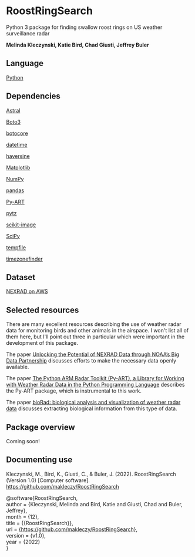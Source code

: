 # RoostRingSearch
Python 3 package for finding swallow roost rings on US weather surveillance radar

**Melinda Kleczynski, Katie Bird, Chad Giusti, Jeffrey Buler**

## Language

[Python](https://www.python.org/)

## Dependencies

[Astral](https://astral.readthedocs.io/en/latest/)

[Boto3](https://boto3.amazonaws.com/v1/documentation/api/latest/index.html)

[botocore](https://pypi.org/project/botocore/)

[datetime](https://docs.python.org/3/library/datetime.html)

[haversine](https://pypi.org/project/haversine/)

[Matplotlib](https://matplotlib.org/)

[NumPy](https://numpy.org/)

[pandas](https://pandas.pydata.org/)

[Py-ART](https://arm-doe.github.io/pyart/)

[pytz](https://pypi.org/project/pytz/)

[scikit-image](https://scikit-image.org/)

[SciPy](https://scipy.org/)

[tempfile](https://docs.python.org/3/library/tempfile.html)

[timezonefinder](https://pypi.org/project/timezonefinder/)

## Dataset

[NEXRAD on AWS](https://registry.opendata.aws/noaa-nexrad)

## Selected resources

There are many excellent resources describing the use of weather radar data for monitoring birds and other animals in the airspace. I won't list all of them here, but I'll point out three in particular which were important in the development of this package.

The paper [Unlocking the Potential of NEXRAD Data through NOAA’s Big Data Partnership](https://journals.ametsoc.org/view/journals/bams/99/1/bams-d-16-0021.1.xml) discusses efforts to make the necessary data openly available.

The paper [The Python ARM Radar Toolkit (Py-ART), a Library for Working with Weather Radar Data in the Python Programming Language](https://openresearchsoftware.metajnl.com/articles/10.5334/jors.119/) describes the Py-ART package, which is instrumental to this work.

The paper [bioRad: biological analysis and visualization of weather radar data](https://onlinelibrary.wiley.com/doi/10.1111/ecog.04028) discusses extracting biological information from this type of data. 

## Package overview

Coming soon!

## Documenting use

Kleczynski, M., Bird, K., Giusti, C., & Buler, J. (2022). RoostRingSearch (Version 1.0) [Computer software]. https://github.com/makleczy/RoostRingSearch

@software{RoostRingSearch,
<br>
author = {Kleczynski, Melinda and Bird, Katie and Giusti, Chad and Buler, Jeffrey},
<br>
month = {12},
<br>
title = {{RoostRingSearch}},
<br>
url = {https://github.com/makleczy/RoostRingSearch},
<br>
version = {v1.0},
<br>
year = {2022}
<br>
}

